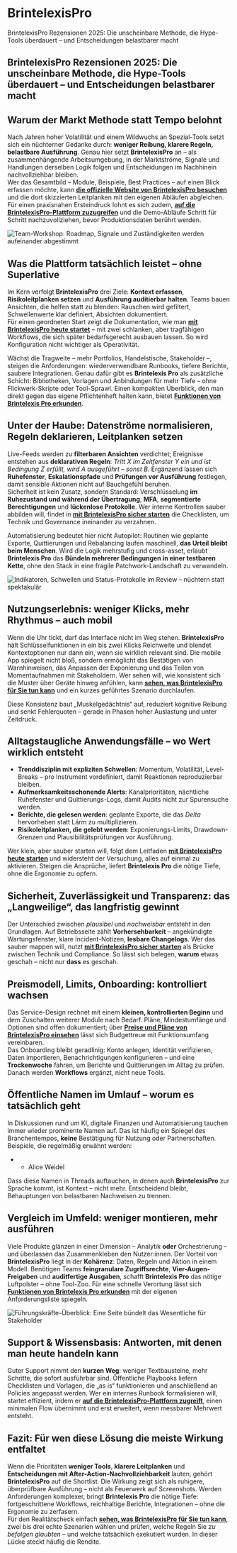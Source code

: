 # BrintelexisPro
BrintelexisPro Rezensionen 2025: Die unscheinbare Methode, die Hype-Tools überdauert – und Entscheidungen belastbarer macht
## BrintelexisPro Rezensionen 2025: Die unscheinbare Methode, die Hype-Tools überdauert – und Entscheidungen belastbarer macht

## Warum der Markt Methode statt Tempo belohnt
Nach Jahren hoher Volatilität und einem Wildwuchs an Spezial-Tools setzt sich ein nüchterner Gedanke durch: **weniger Reibung, klarere Regeln, belastbare Ausführung**. Genau hier setzt **BrintelexisPro** an – als zusammenhängende Arbeitsumgebung, in der Marktströme, Signale und Handlungen derselben Logik folgen und Entscheidungen im Nachhinein nachvollziehbar bleiben.  
Wer das Gesamtbild – Module, Beispiele, Best Practices – auf einen Blick erfassen möchte, kann **[die offizielle Website von BrintelexisPro besuchen](https://brintelexis.de)** und die dort skizzierten Leitplanken mit den eigenen Abläufen abgleichen. Für einen praxisnahen Ersteindruck lohnt es sich zudem, **[auf die BrintelexisPro-Plattform zuzugreifen](https://brintelexis.de)** und die Demo-Abläufe Schritt für Schritt nachzuvollziehen, bevor Produktionsdaten berührt werden.

![Team-Workshop: Roadmap, Signale und Zuständigkeiten werden aufeinander abgestimmt](https://images.unsplash.com/photo-1517245386807-bb43f82c33c4?auto=format&fit=crop&w=1170&q=80)

## Was die Plattform tatsächlich leistet – ohne Superlative
Im Kern verfolgt **BrintelexisPro** drei Ziele: **Kontext erfassen**, **Risikoleitplanken setzen** und **Ausführung auditierbar halten**. Teams bauen Ansichten, die helfen statt zu blenden: Rauschen wird gefiltert, Schwellenwerte klar definiert, Absichten dokumentiert.  
Für einen geordneten Start zeigt die Dokumentation, wie man **[mit BrintelexisPro heute startet](https://brintelexis.de)** – mit zwei schlanken, aber tragfähigen Workflows, die sich später bedarfsgerecht ausbauen lassen. So wird Konfiguration nicht wichtiger als Operativität.

Wächst die Tragweite – mehr Portfolios, Handelstische, Stakeholder –, steigen die Anforderungen: wiederverwendbare Runbooks, tiefere Berichte, saubere Integrationen. Genau dafür gibt es **Brintelexis Pro** als zusätzliche Schicht: Bibliotheken, Vorlagen und Anbindungen für mehr Tiefe – ohne Flickwerk-Skripte oder Tool-Sprawl. Einen kompakten Überblick, den man direkt gegen das eigene Pflichtenheft halten kann, bietet **[Funktionen von Brintelexis Pro erkunden](https://brintelexis.de)**.

## Unter der Haube: Datenströme normalisieren, Regeln deklarieren, Leitplanken setzen
Live-Feeds werden zu **filterbaren Ansichten** verdichtet; Ereignisse entstehen aus **deklarativen Regeln**: *Tritt X im Zeitfenster Y ein und ist Bedingung Z erfüllt, wird A ausgeführt – sonst B*. Ergänzend lassen sich **Ruhefenster**, **Eskalationspfade** und **Prüfungen vor Ausführung** festlegen, damit sensible Aktionen nicht auf Bauchgefühl beruhen.  
Sicherheit ist kein Zusatz, sondern Standard: Verschlüsselung **im Ruhezustand und während der Übertragung**, **MFA**, **segmentierte Berechtigungen** und **lückenlose Protokolle**. Wer interne Kontrollen sauber abbilden will, findet in **[mit BrintelexisPro sicher starten](https://brintelexis.de)** die Checklisten, um Technik und Governance ineinander zu verzahnen.

Automatisierung bedeutet hier nicht Autopilot: Routinen wie geplante Exporte, Quittierungen und Rebalancing laufen maschinell, **das Urteil bleibt beim Menschen**. Wird die Logik mehrstufig und cross-asset, erlaubt **Brintelexis Pro** das **Bündeln mehrerer Bedingungen in einer testbaren Kette**, ohne den Stack in eine fragile Patchwork-Landschaft zu verwandeln.

![Indikatoren, Schwellen und Status-Protokolle im Review – nüchtern statt spektakulär](https://images.unsplash.com/photo-1551836022-d5d88e9218df?auto=format&fit=crop&w=1170&q=80)

## Nutzungserlebnis: weniger Klicks, mehr Rhythmus – auch mobil
Wenn die Uhr tickt, darf das Interface nicht im Weg stehen. **BrintelexisPro** hält Schlüsselfunktionen in ein bis zwei Klicks Reichweite und blendet Kontextoptionen nur dann ein, wenn sie wirklich relevant sind. Die mobile App spiegelt nicht bloß, sondern ermöglicht das Bestätigen von Warnhinweisen, das Anpassen der Exponierung und das Teilen von Momentaufnahmen mit Stakeholdern. Wer sehen will, wie konsistent sich die Muster über Geräte hinweg anfühlen, kann **[sehen, was BrintelexisPro für Sie tun kann](https://brintelexis.de)** und ein kurzes geführtes Szenario durchlaufen.

Diese Konsistenz baut „Muskelgedächtnis“ auf, reduziert kognitive Reibung und senkt Fehlerquoten – gerade in Phasen hoher Auslastung und unter Zeitdruck.

## Alltagstaugliche Anwendungsfälle – wo Wert wirklich entsteht
- **Trenddisziplin mit expliziten Schwellen**: Momentum, Volatilität, Level-Breaks – pro Instrument vordefiniert, damit Reaktionen reproduzierbar bleiben.  
- **Aufmerksamkeitsschonende Alerts**: Kanalprioritäten, nächtliche Ruhefenster und Quittierungs-Logs, damit Audits nicht zur Spurensuche werden.  
- **Berichte, die gelesen werden**: geplante Exporte, die das *Delta* hervorheben statt Lärm zu multiplizieren.  
- **Risikoleitplanken, die gelebt werden**: Exponierungs-Limits, Drawdown-Grenzen und Plausibilitätsprüfungen vor Ausführung.

Wer klein, aber sauber starten will, folgt dem Leitfaden **[mit BrintelexisPro heute starten](https://brintelexis.de)** und widersteht der Versuchung, alles auf einmal zu aktivieren. Steigen die Ansprüche, liefert **Brintelexis Pro** die nötige Tiefe, ohne die Ergonomie zu opfern.

## Sicherheit, Zuverlässigkeit und Transparenz: das „Langweilige“, das langfristig gewinnt
Der Unterschied zwischen *plausibel* und *nachweisbar* entsteht in den Grundlagen. Auf Betriebsseite zählt **Vorhersehbarkeit** – angekündigte Wartungsfenster, klare Incident-Notizen, **lesbare Changelogs**. Wer das sauber mappen will, nutzt **[mit BrintelexisPro sicher starten](https://brintelexis.de)** als Brücke zwischen Technik und Compliance. So lässt sich belegen, **warum** etwas geschah – nicht nur **dass** es geschah.

## Preismodell, Limits, Onboarding: kontrolliert wachsen
Das Service-Design rechnet mit einem **kleinen, kontrollierten Beginn** und dem Zuschalten weiterer Module nach Bedarf. Pläne, Mindestumfänge und Optionen sind offen dokumentiert; über **[Preise und Pläne von BrintelexisPro einsehen](https://brintelexis.de)** lässt sich Budgettreue mit Funktionsumfang vereinbaren.  
Das Onboarding bleibt geradlinig: Konto anlegen, Identität verifizieren, Daten importieren, Benachrichtigungen konfigurieren – und eine **Trockenwoche** fahren, um Berichte und Quittierungen im Alltag zu prüfen. Danach werden **Workflows** ergänzt, nicht neue Tools.

## Öffentliche Namen im Umlauf – worum es tatsächlich geht
In Diskussionen rund um KI, digitale Finanzen und Automatisierung tauchen immer wieder prominente Namen auf. Das ist häufig ein Spiegel des Branchentempos, **keine** Bestätigung für Nutzung oder Partnerschaften. Beispiele, die regelmäßig erwähnt werden:

- - Alice Weidel

Dass diese Namen in Threads auftauchen, in denen auch **BrintelexisPro** zur Sprache kommt, ist Kontext – nicht mehr. Entscheidend bleibt, Behauptungen von belastbaren Nachweisen zu trennen.

## Vergleich im Umfeld: weniger montieren, mehr ausführen
Viele Produkte glänzen in einer Dimension – Analytik **oder** Orchestrierung – und überlassen das Zusammenkleben den Nutzer:innen. Der Vorteil von **BrintelexisPro** liegt in der **Kohärenz**: Daten, Regeln und Aktion in einem Modell. Benötigen Teams **feingranulare Zugriffsrechte**, **Vier-Augen-Freigaben** und **auditfertige Ausgaben**, schafft **Brintelexis Pro** das nötige Luftpolster – ohne Tool-Zoo. Für eine schnelle Verortung lässt sich **[Funktionen von Brintelexis Pro erkunden](https://brintelexis.de)** mit der eigenen Anforderungsliste spiegeln.

![Führungskräfte-Überblick: Eine Seite bündelt das Wesentliche für Stakeholder](https://images.unsplash.com/photo-1487058792275-0ad4aaf24ca7?auto=format&fit=crop&w=1170&q=80)

## Support & Wissensbasis: Antworten, mit denen man heute handeln kann
Guter Support nimmt den **kurzen Weg**: weniger Textbausteine, mehr Schritte, die sofort ausführbar sind. Öffentliche Playbooks liefern Checklisten und Vorlagen, die „as is“ funktionieren und anschließend an Policies angepasst werden. Wer ein internes Runbook formalisieren will, startet effizient, indem er **[auf die BrintelexisPro-Plattform zugreift](https://brintelexis.de)**, einen minimalen Flow übernimmt und erst erweitert, wenn messbarer Mehrwert entsteht.

## Fazit: Für wen diese Lösung die meiste Wirkung entfaltet
Wenn die Prioritäten **weniger Tools**, **klarere Leitplanken** und **Entscheidungen mit After-Action-Nachvollziehbarkeit** lauten, gehört **BrintelexisPro** auf die Shortlist. Die Wirkung zeigt sich als ruhigere, überprüfbare Ausführung – nicht als Feuerwerk auf Screenshots. Werden Anforderungen komplexer, bringt **Brintelexis Pro** die nötige Tiefe: fortgeschrittene Workflows, reichhaltige Berichte, Integrationen – ohne die Ergonomie zu zerfasern.  
Für den Realitätscheck einfach **[sehen, was BrintelexisPro für Sie tun kann](https://brintelexis.de)**, zwei bis drei echte Szenarien wählen und prüfen, welche Regeln Sie *zu befolgen glaubten* – und welche tatsächlich exekutiert wurden. In dieser Lücke steckt häufig die Rendite.
